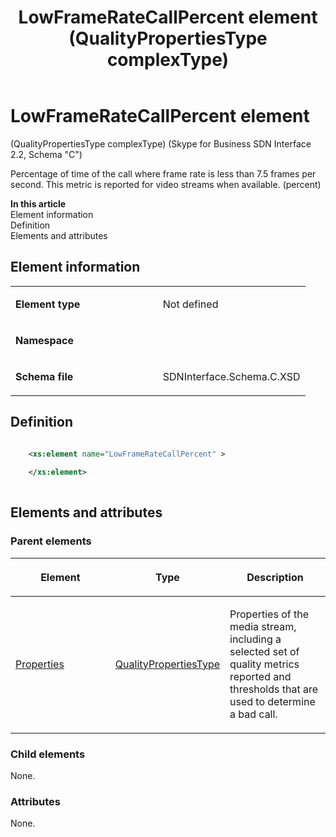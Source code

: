 ﻿---
title: LowFrameRateCallPercent element (QualityPropertiesType complexType) 
TOCTitle: LowFrameRateCallPercent element
ms:assetid: f6e373a1-0aa2-37a8-a588-5e98f025c57d
ms:mtpsurl: https://msdn.microsoft.com/en-us/library/Mt404785(v=office.16)
ms:contentKeyID: 68250695
ms.date: 08/24/2015
mtps_version: v=office.16
dev_langs:
- xml
---

# LowFrameRateCallPercent element 

(QualityPropertiesType complexType) (Skype for Business SDN Interface 2.2, Schema "C")

Percentage of time of the call where frame rate is less than 7.5 frames per second. This metric is reported for video streams when available. (percent)

**In this article**  
Element information  
Definition  
Elements and attributes  

## Element information

<table>
<colgroup>
<col style="width: 50%" />
<col style="width: 50%" />
</colgroup>
<tbody>
<tr class="odd">
<td><p><strong>Element type</strong></p></td>
<td><p>Not defined</p></td>
</tr>
<tr class="even">
<td><p><strong>Namespace</strong></p></td>
<td><p></p></td>
</tr>
<tr class="odd">
<td><p><strong>Schema file</strong></p></td>
<td><p>SDNInterface.Schema.C.XSD</p></td>
</tr>
</tbody>
</table>


## Definition

```xml

    <xs:element name="LowFrameRateCallPercent" >
    
    </xs:element>
  
```

## Elements and attributes

### Parent elements

<table>
<colgroup>
<col style="width: 33%" />
<col style="width: 33%" />
<col style="width: 33%" />
</colgroup>
<thead>
<tr class="header">
<th><p>Element</p></th>
<th><p>Type</p></th>
<th><p>Description</p></th>
</tr>
</thead>
<tbody>
<tr class="odd">
<td><p><a href="properties-element-qualitytype-complextype-skype-for-business-sdn-interface-2-2-schema-c.md">Properties</a></p></td>
<td><p><a href="qualitypropertiestype-complextype-skype-for-business-sdn-interface-2-2-schema-c.md">QualityPropertiesType</a></p></td>
<td><p>Properties of the media stream, including a selected set of quality metrics reported and thresholds that are used to determine a bad call.</p></td>
</tr>
</tbody>
</table>


### Child elements

None.

### Attributes

None.


